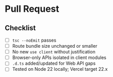 # Pull Request

<!-- Provide a summary of your changes in the title above. -->

## Checklist
- [ ] `tsc --noEmit` passes
- [ ] Route bundle size unchanged or smaller
- [ ] No new `use client` without justification
- [ ] Browser-only APIs isolated in client modules
- [ ] `.d.ts` added/updated for Web API gaps
- [ ] Tested on Node 22 locally; Vercel target 22.x
